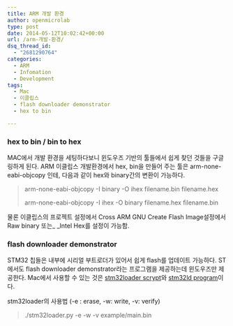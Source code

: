 ```yaml
---
title: ARM 개발 환경
author: openmicrolab
type: post
date: 2014-05-12T10:02:42+00:00
url: /arm-개발-환경/
dsq_thread_id:
  - "2681290764"
categories:
  - ARM
  - Infomation
  - Development
tags:
  - Mac
  - 이클립스
  - flash downloader demonstrator
  - hex to bin

---
```

### hex to bin / bin to hex

MAC에서 개발 환경을 세팅하다보니 윈도우즈 기반의 툴들에서 쉽게 찾던 것들을 구글링하게 된다. ARM 이클립스 개발환경에서 hex, bin을 만들어 주는 툴은 arm-none-eabi-objcopy 인테, 다음과 같이 hex와 binary간의 변환이 가능하다.

> arm-none-eabi-objcopy -I binary -O ihex filename.bin filename.hex
> 
> arm-none-eabi-objcopy -I ihex -O binary filename.hex filename.bin

물론 이클립스의 프로젝트 설정에서 Cross ARM GNU Create Flash Image설정에서 Raw binary 또는_ _Intel Hex를 설정이 가능함.

### flash downloader demonstrator

STM32 칩들은 내부에 시리얼 부트로더가 있어서 쉽게 flash를 업데이트 가능하다. ST에서도 flash downloader demonstrator라는 프로그램을 제공하는데 윈도우즈만 제공한다. Mac에서 사용할 수 있는 것은 <a href="https://github.com/jsnyder/stm32loader" target="_blank">stm32loader scrypt</a>와 <a href="https://github.com/jsnyder/stm32ld" target="_blank">stm32ld program</a>이다.

stm32loader의 사용법 (-e : erase, -w: write, -v: verify)

> ./stm32loader.py -e -w -v example/main.bin</pre> </blockquote>
